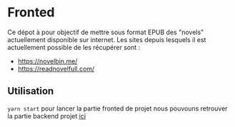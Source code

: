 # Fronted

Ce dépot à pour objectif de mettre sous format EPUB des "novels" actuellement disponible sur internet.
Les sites depuis lesquels il est actuellement possible de les récupérer sont :
- https://novelbin.me/
- https://readnovelfull.com/

## Utilisation

`yarn start` pour lancer la partie fronted de projet nous pouvouns retrouver la partie backend projet [ici](https://github.com/MrColorado/backend)